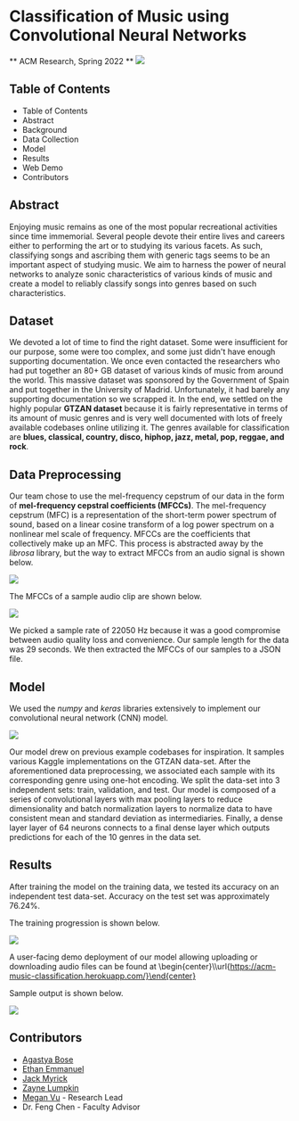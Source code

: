 # Classification of Music using Convolutional Neural Networks

** ACM Research, Spring 2022 **
![](https://raw.githubusercontent.com/ACM-Research/cnn-music-classification/main/Classification_of_Music_using_Convolutional_Neural_Networks.png)

## Table of Contents
- Table of Contents
- Abstract
- Background
- Data Collection
- Model
- Results
- Web Demo
- Contributors

## Abstract
Enjoying music remains as one of the most popular recreational activities since time immemorial. Several people devote their entire lives and careers either to performing the art or to studying its various facets. As such, classifying songs and ascribing them with generic tags seems to be an important aspect of studying music. We aim to harness the power of neural networks to analyze sonic characteristics of various kinds of music and create a model to reliably classify songs into genres based on such characteristics.

## Dataset
We devoted a lot of time to find the right dataset. Some were insufficient for our purpose, some were too complex, and some just didn't have enough supporting documentation. We once even contacted the researchers who had put together an 80+ GB dataset of various kinds of music from around the world. This massive dataset was sponsored by the Government of Spain and put together in the University of Madrid. Unfortunately, it had barely any supporting documentation so we scrapped it. In the end, we settled on the highly popular **GTZAN dataset** because it is fairly representative in terms of its amount of music genres and is very well documented with lots of freely available codebases online utilizing it. The genres available for classification are **blues, classical, country, disco, hiphop, jazz, metal, pop, reggae, and rock**.

## Data Preprocessing
Our team chose to use the mel-frequency cepstrum of our data in the form of **mel-frequency cepstral coefficients (MFCCs)**. The mel-frequency cepstrum (MFC) is a representation of the short-term power spectrum of sound, based on a linear cosine transform of a log power spectrum on a nonlinear mel scale of frequency. MFCCs are the coefficients that collectively make up an MFC. This process is abstracted away by the *librosa* library, but the way to extract MFCCs from an audio signal is shown below.

![](https://raw.githubusercontent.com/ACM-Research/cnn-music-classification/main/conversion.jpeg)

The MFCCs of a sample audio clip are shown below.
    
![](https://raw.githubusercontent.com/ACM-Research/cnn-music-classification/main/mfcc_raw.jpg)
    
We picked a sample rate of 22050 Hz because it was a good compromise between audio quality loss and convenience. Our sample length for the data was 29 seconds. We then extracted the MFCCs of our samples to a JSON file.

## Model
We used the *numpy* and *keras* libraries extensively to implement our convolutional neural network (CNN) model.

![](https://raw.githubusercontent.com/ACM-Research/cnn-music-classification/main/architecture.png)

Our model drew on previous example codebases for inspiration. It samples various Kaggle implementations on the GTZAN data-set. After the aforementioned data preprocessing, we associated each sample with its corresponding genre using one-hot encoding. We split the data-set into 3 independent sets: train, validation, and test. Our model is composed of a series of convolutional layers with max pooling layers to reduce dimensionality and batch normalization layers to normalize data to have consistent mean and standard deviation as intermediaries. Finally, a dense layer layer of 64 neurons connects to a final dense layer which outputs predictions for each of the 10 genres in the data set.

## Results
After training the model on the training data, we tested its accuracy on an independent test data-set. Accuracy on the test set was approximately $76.24\%$. 
        
The training progression is shown below.
        
![](https://raw.githubusercontent.com/ACM-Research/cnn-music-classification/main/plot.png)
        
A user-facing demo deployment of our model allowing uploading or downloading audio files can be found at
\begin{center}\\\url{https://acm-music-classification.herokuapp.com/}\end{center}

Sample output is shown below.

![](https://raw.githubusercontent.com/ACM-Research/cnn-music-classification/main/sample_output.png)

## Contributors
- [Agastya Bose](https://github.com/Opubose)
- [Ethan Emmanuel](https://github.com/ethanemm21)
- [Jack Myrick](https://github.com/jmyrick02)
- [Zayne Lumpkin](https://github.com/ZayneLu)
- [Megan Vu](https://github.com/MeganVu) - Research Lead
- Dr. Feng Chen - Faculty Advisor